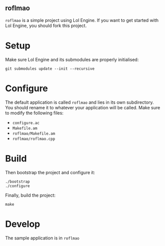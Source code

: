 ## roflmao

`roflmao` is a simple project using Lol Engine. If you want to get
started with Lol Engine, you should fork this project.

# Setup

Make sure Lol Engine and its submodules are properly initialised:

    git submodules update --init --recursive

# Configure

The default application is called `roflmao` and lies in its own subdirectory.
You should rename it to whatever your application will be called. Make sure
to modify the following files:

  - `configure.ac`
  - `Makefile.am`
  - `roflmao/Makefile.am`
  - `roflmao/roflmao.cpp`

# Build

Then bootstrap the project and configure it:

    ./bootstrap
    ./configure

Finally, build the project:

    make

# Develop

The sample application is in `roflmao`
